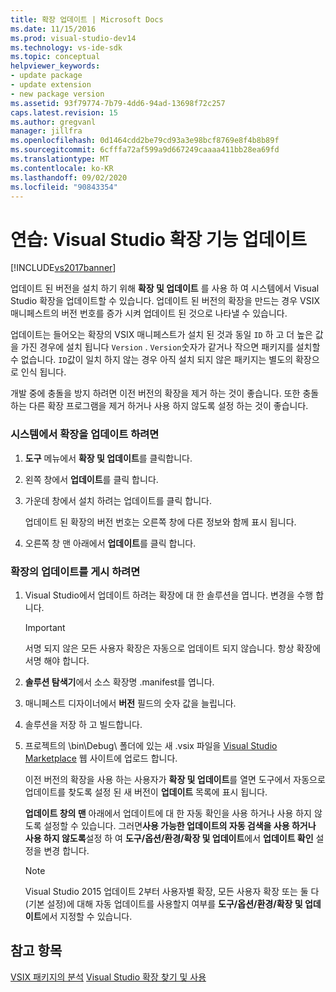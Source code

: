 ```yaml
---
title: 확장 업데이트 | Microsoft Docs
ms.date: 11/15/2016
ms.prod: visual-studio-dev14
ms.technology: vs-ide-sdk
ms.topic: conceptual
helpviewer_keywords:
- update package
- update extension
- new package version
ms.assetid: 93f79774-7b79-4dd6-94ad-13698f72c257
caps.latest.revision: 15
ms.author: gregvanl
manager: jillfra
ms.openlocfilehash: 0d1464cdd2be79cd93a3e98bcf8769e8f4b8b89f
ms.sourcegitcommit: 6cfffa72af599a9d667249caaaa411bb28ea69fd
ms.translationtype: MT
ms.contentlocale: ko-KR
ms.lasthandoff: 09/02/2020
ms.locfileid: "90843354"
---
```

# <a name="how-to-update-a-visual-studio-extension"></a>연습: Visual Studio 확장 기능 업데이트
[!INCLUDE[vs2017banner](../includes/vs2017banner.md)]

업데이트 된 버전을 설치 하기 위해 **확장 및 업데이트** 를 사용 하 여 시스템에서 Visual Studio 확장을 업데이트할 수 있습니다. 업데이트 된 버전의 확장을 만드는 경우 VSIX 매니페스트의 버전 번호를 증가 시켜 업데이트 된 것으로 나타낼 수 있습니다.

 업데이트는 들어오는 확장의 VSIX 매니페스트가 설치 된 것과 동일 `ID` 하 고 더 높은 값을 가진 경우에 설치 됩니다 `Version` . `Version`숫자가 같거나 작으면 패키지를 설치할 수 없습니다. `ID`값이 일치 하지 않는 경우 아직 설치 되지 않은 패키지는 별도의 확장으로 인식 됩니다.

 개발 중에 충돌을 방지 하려면 이전 버전의 확장을 제거 하는 것이 좋습니다. 또한 충돌 하는 다른 확장 프로그램을 제거 하거나 사용 하지 않도록 설정 하는 것이 좋습니다.

### <a name="to-update-an-extension-on-your-system"></a>시스템에서 확장을 업데이트 하려면

1. **도구** 메뉴에서 **확장 및 업데이트**를 클릭합니다.

2. 왼쪽 창에서 **업데이트**를 클릭 합니다.

3. 가운데 창에서 설치 하려는 업데이트를 클릭 합니다.

     업데이트 된 확장의 버전 번호는 오른쪽 창에 다른 정보와 함께 표시 됩니다.

4. 오른쪽 창 맨 아래에서 **업데이트**를 클릭 합니다.

### <a name="to-publish-an-update-of-an-extension"></a>확장의 업데이트를 게시 하려면

1. Visual Studio에서 업데이트 하려는 확장에 대 한 솔루션을 엽니다. 변경을 수행 합니다.

    > [!IMPORTANT]
    > 서명 되지 않은 모든 사용자 확장은 자동으로 업데이트 되지 않습니다. 항상 확장에 서명 해야 합니다.

2. **솔루션 탐색기**에서 소스 확장명 .manifest를 엽니다.

3. 매니페스트 디자이너에서 **버전** 필드의 숫자 값을 늘립니다.

4. 솔루션을 저장 하 고 빌드합니다.

5. 프로젝트의 \bin\Debug\ 폴더에 있는 새 .vsix 파일을 [Visual Studio Marketplace](https://marketplace.visualstudio.com/) 웹 사이트에 업로드 합니다.

     이전 버전의 확장을 사용 하는 사용자가 **확장 및 업데이트**를 열면 도구에서 자동으로 업데이트를 찾도록 설정 된 새 버전이 **업데이트** 목록에 표시 됩니다.

     **업데이트 창의 맨** 아래에서 업데이트에 대 한 자동 확인을 사용 하거나 사용 하지 않도록 설정할 수 있습니다. 그러면**사용 가능한 업데이트의 자동 검색을 사용 하거나 사용 하지 않도록**설정 하 여 **도구/옵션/환경/확장 및 업데이트**에서 **업데이트 확인** 설정을 변경 합니다.

    > [!NOTE]
    > Visual Studio 2015 업데이트 2부터 사용자별 확장, 모든 사용자 확장 또는 둘 다 (기본 설정)에 대해 자동 업데이트를 사용할지 여부를 **도구/옵션/환경/확장 및 업데이트**에서 지정할 수 있습니다.

## <a name="see-also"></a>참고 항목
 [VSIX 패키지의 분석](../extensibility/anatomy-of-a-vsix-package.md) [Visual Studio 확장 찾기 및 사용](../ide/finding-and-using-visual-studio-extensions.md)
